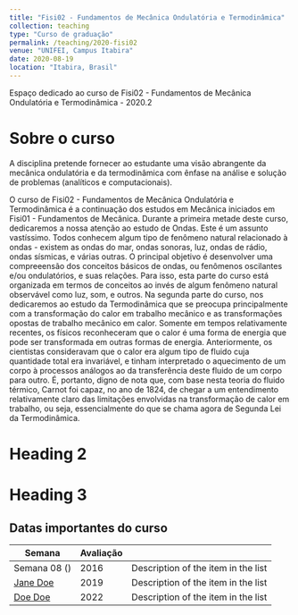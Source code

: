 ```yaml
---
title: "Fisi02 - Fundamentos de Mecânica Ondulatória e Termodinâmica"
collection: teaching
type: "Curso de graduação"
permalink: /teaching/2020-fisi02
venue: "UNIFEI, Campus Itabira"
date: 2020-08-19
location: "Itabira, Brasil"
---
```


Espaço dedicado ao curso de Fisi02 - Fundamentos de Mecânica Ondulatória e Termodinâmica - 2020.2

Sobre o curso
======

A disciplina pretende fornecer ao estudante uma visão abrangente da mecânica ondulatória e da termodinâmica com ênfase na análise e solução de problemas (analíticos e computacionais).

O curso de Fisi02 - Fundamentos de Mecânica Ondulatória e Termodinâmica é
a continuação dos estudos em Mecânica iniciados em Fisi01 - Fundamentos de
Mecânica. Durante a primeira metade deste curso, dedicaremos a nossa atenção ao estudo de Ondas. Este é um assunto vastíssimo. Todos conhecem algum tipo de fenômeno natural relacionado à ondas - existem as ondas do mar, ondas sonoras, luz, ondas de rádio, ondas sísmicas, e várias outras. O principal objetivo é desenvolver uma compreeensão dos conceitos básicos de ondas, ou fenômenos oscilantes e/ou ondulatórios, e suas relações. Para isso, esta parte do curso está organizada em termos de conceitos ao invés de algum fenômeno natural observável como luz, som, e outros.
Na segunda parte do curso, nos dedicaremos ao estudo da Termodinâmica que se preocupa principalmente com a transformação do calor em trabalho mecânico e as transformações opostas de trabalho mecânico em calor. Somente em tempos relativamente recentes, os físicos reconheceram que o calor é uma
forma de energia que pode ser transformada em outras formas de energia. Anteriormente, os cientistas consideravam que o calor era algum tipo de fluido cuja quantidade total era invariável, e tinham interpretado o aquecimento de um corpo à processos análogos ao da transferência deste fluido de um corpo para outro. É, portanto, digno de nota que, com base nesta teoria do fluido térmico, Carnot foi capaz, no ano de 1824, de chegar a um entendimento relativamente claro das limitações envolvidas na transformação de calor em trabalho, ou seja, essencialmente do que se chama agora de Segunda Lei da Termodinâmica.

Heading 2
======

Heading 3
======

## Datas importantes do curso

| Semana            | Avaliação   |                                                              |
| --------         | ------ | ------------------------------------------------------------ |
| Semana 08 ()    | 2016   | Description of the item in the list                          |
| [Jane Doe](#)    | 2019   | Description of the item in the list                          |
| [Doe Doe](#)     | 2022   | Description of the item in the list    